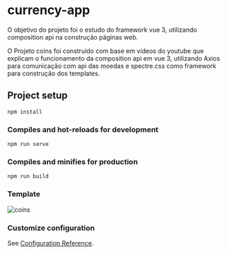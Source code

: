 # currency-app
<p> 
    O objetivo do projeto foi o estudo do framework vue 3, utilizando composition api na construção páginas web. 
</p>
<p> 
    O Projeto coins foi construído com base em vídeos do youtube que explicam o funcionamento da composition api em vue 3, utilizando Axios para comunicação com api das moedas e spectre.css como framework para construção dos templates.
</p>

## Project setup
```
npm install
```

### Compiles and hot-reloads for development
```
npm run serve
```

### Compiles and minifies for production
```
npm run build
```

### Template

![coins](https://user-images.githubusercontent.com/101053966/186776075-16a33f60-12f7-4665-9d2b-d5050ab3f8bc.jpg)

### Customize configuration
See [Configuration Reference](https://cli.vuejs.org/config/).
